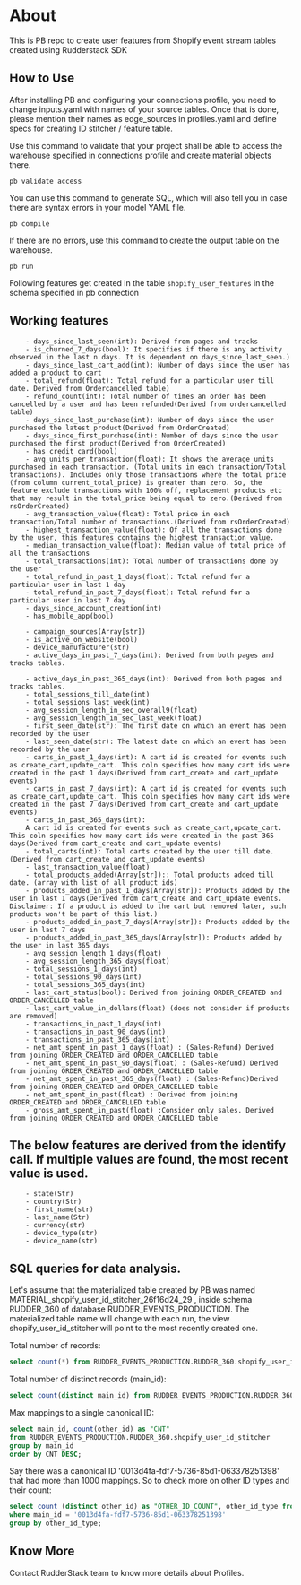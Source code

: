 # About

This is PB repo to create user features from Shopify event stream tables created using Rudderstack SDK


## How to Use

After installing PB and configuring your connections profile, you need to change inputs.yaml with names of your source tables. Once that is done, please mention their names as edge_sources in profiles.yaml and define specs for creating ID stitcher / feature table. 

Use this command to validate that your project shall be able to access the warehouse specified in connections profile and create material objects there.

```shell script
pb validate access
```

You can use this command to generate SQL, which will also tell you in case there are syntax errors in your model YAML file.

```shell script
pb compile
```

If there are no errors, use this command to create the output table on the warehouse.

```shell script
pb run
```

Following features get created in the table ```shopify_user_features``` in the schema specified in pb connection 


## Working features
        - days_since_last_seen(int): Derived from pages and tracks
        - is_churned_7_days(bool): It specifies if there is any activity observed in the last n days. It is dependent on days_since_last_seen.)
        - days_since_last_cart_add(int): Number of days since the user has added a product to cart
        - total_refund(float): Total refund for a particular user till date. Derived from Ordercancelled table)
        - refund_count(int): Total number of times an order has been cancelled by a user and has been refunded(Derived from ordercancelled table)
        - days_since_last_purchase(int): Number of days since the user purchased the latest product(Derived from OrderCreated)
        - days_since_first_purchase(int): Number of days since the user purchased the first product(Derived from OrderCreated)
        - has_credit_card(bool) 
        - avg_units_per_transaction(float): It shows the average units purchased in each transaction. (Total units in each transaction/Total transactions). Includes only those transactions where the total price (from column current_total_price) is greater than zero. So, the feature exclude transactions with 100% off, replacement products etc that may result in the total_price being equal to zero.(Derived from rsOrderCreated)
        - avg_transaction_value(float): Total price in each transaction/Total number of transactions.(Derived from rsOrderCreated)
        - highest_transaction_value(float): Of all the transactions done by the user, this features contains the highest transaction value.
        - median_transaction_value(float): Median value of total price of all the transactions 
        - total_transactions(int): Total number of transactions done by the user
        - total_refund_in_past_1_days(float): Total refund for a particular user in last 1 day
        - total_refund_in_past_7_days(float): Total refund for a particular user in last 7 day
        - days_since_account_creation(int)
        - has_mobile_app(bool)
        
        - campaign_sources(Array[str])
        - is_active_on_website(bool)
        - device_manufacturer(str)
        - active_days_in_past_7_days(int): Derived from both pages and tracks tables.

        - active_days_in_past_365_days(int): Derived from both pages and tracks tables.
        - total_sessions_till_date(int)
        - total_sessions_last_week(int)
        - avg_session_length_in_sec_overall9(float)
        - avg_session_length_in_sec_last_week(float)
        - first_seen_date(str): The first date on which an event has been recorded by the user
        - last_seen_date(str): The latest date on which an event has been recorded by the user
        - carts_in_past_1_days(int): A cart id is created for events such as create_cart,update_cart. This coln specifies how many cart ids were created in the past 1 days(Derived from cart_create and cart_update events)
        - carts_in_past_7_days(int): A cart id is created for events such as create_cart,update_cart. This coln specifies how many cart ids were created in the past 7 days(Derived from cart_create and cart_update events)
        - carts_in_past_365_days(int):
        A cart id is created for events such as create_cart,update_cart. This coln specifies how many cart ids were created in the past 365 days(Derived from cart_create and cart_update events)
        - total_carts(int): Total carts created by the user till date. (Derived from cart_create and cart_update events)
        - last_transaction_value(float)
        - total_products_added(Array[str]):: Total products added till date. (array with list of all product ids)
        - products_added_in_past_1_days(Array[str]): Products added by the user in last 1 days(Derived from cart_create and cart_update events. Disclaimer: If a product is added to the cart but removed later, such products won't be part of this list.)
        - products_added_in_past_7_days(Array[str]): Products added by the user in last 7 days
        - products_added_in_past_365_days(Array[str]): Products added by the user in last 365 days
        - avg_session_length_1_days(float)
        - avg_session_length_365_days(float)
        - total_sessions_1_days(int)
        - total_sessions_90_days(int)
        - total_sessions_365_days(int)
        - last_cart_status(bool): Derived from joining ORDER_CREATED and ORDER_CANCELLED table
        - last_cart_value_in_dollars(float) (does not consider if products are removed)
        - transactions_in_past_1_days(int)
        - transactions_in_past_90_days(int)
        - transactions_in_past_365_days(int)
        - net_amt_spent_in_past_1_days(float) : (Sales-Refund) Derived from joining ORDER_CREATED and ORDER_CANCELLED table
        - net_amt_spent_in_past_90_days(float) : (Sales-Refund) Derived from joining ORDER_CREATED and ORDER_CANCELLED table
        - net_amt_spent_in_past_365_days(float) : (Sales-Refund)Derived from joining ORDER_CREATED and ORDER_CANCELLED table
        - net_amt_spent_in_past(float) : Derived from joining ORDER_CREATED and ORDER_CANCELLED table
        - gross_amt_spent_in_past(float) :Consider only sales. Derived from joining ORDER_CREATED and ORDER_CANCELLED table

## The below features are derived from the identify call. If multiple values are found, the most recent value is used.
        - state(Str)
        - country(Str)
        - first_name(str)
        - last_name(Str)
        - currency(str)
        - device_type(str)
        - device_name(str)
## SQL queries for data analysis.

Let's assume that the materialized table created by PB was named MATERIAL_shopify_user_id_stitcher_26f16d24_29 , inside schema RUDDER_360 of database RUDDER_EVENTS_PRODUCTION. The materialized table name will change with each run, the view shopify_user_id_stitcher will point to the most recently created one.

Total number of records:
```sql
select count(*) from RUDDER_EVENTS_PRODUCTION.RUDDER_360.shopify_user_id_stitcher;
```

Total number of distinct records (main_id):
```sql
select count(distinct main_id) from RUDDER_EVENTS_PRODUCTION.RUDDER_360.shopify_user_id_stitcher;
```

Max mappings to a single canonical ID:
```sql
select main_id, count(other_id) as "CNT"
from RUDDER_EVENTS_PRODUCTION.RUDDER_360.shopify_user_id_stitcher
group by main_id
order by CNT DESC;
```

Say there was a canonical ID '0013d4fa-fdf7-5736-85d1-063378251398' that had more than 1000 mappings. So to check more on other ID types and their count:
```sql
select count (distinct other_id) as "OTHER_ID_COUNT", other_id_type from RUDDER_EVENTS_PRODUCTION.RUDDER_360.shopify_user_id_stitcher
where main_id = '0013d4fa-fdf7-5736-85d1-063378251398'
group by other_id_type;
```

## Know More

Contact RudderStack team to know more details about Profiles. 
